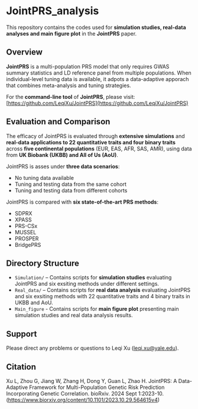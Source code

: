 # JointPRS_analysis  
This repository contains the codes used for **simulation studies, real-data analyses and main figure plot** in the **JointPRS** paper.  

## Overview  
**JointPRS** is a multi-population PRS model that only requires GWAS summary statistics and LD reference panel from multiple populations. When individual-level tuning data is available, it adpots a data-adaptive apporach that combines meta-analysis and tuning strategies.

For the **command-line tool** of **JointPRS**, please visit: [https://github.com/LeqiXu/JointPRS](https://github.com/LeqiXu/JointPRS)

## Evaluation and Comparison  
The efficacy of JointPRS is evaluated through **extensive simulations** and **real-data applications to 22 quantitative traits and four binary traits** across **five continental populations** (EUR, EAS, AFR, SAS, AMR), using data from **UK Biobank (UKBB) and All of Us (AoU)**.  

JointPRS is asses under **three data scenarios**:  
- No tuning data available
- Tuning and testing data from the same cohort
- Tuning and testing data from different cohorts  

JointPRS is compared with **six state-of-the-art PRS methods**:  
- SDPRX  
- XPASS  
- PRS-CSx  
- MUSSEL  
- PROSPER  
- BridgePRS

## Directory Structure  
- `Simulation/` – Contains scripts for **simulation studies** evaluating JointPRS and six exsiting methods under different settings.  
- `Real_data/` – Contains scripts for **real data analysis** evaluating JointPRS and six exsiting methods with 22 quantitative traits and 4 binary traits in UKBB and AoU.
- `Main_figure` - Contains scripts for **main figure plot** presenting main simulation studies and real data analysis results.

## Support
Please direct any problems or questions to Leqi Xu (leqi.xu@yale.edu).

## Citation  
Xu L, Zhou G, Jiang W, Zhang H, Dong Y, Guan L, Zhao H. JointPRS: A Data-Adaptive Framework for Multi-Population Genetic Risk Prediction Incorporating Genetic Correlation. bioRxiv. 2024 Sept 1:2023-10. (https://www.biorxiv.org/content/10.1101/2023.10.29.564615v4)
